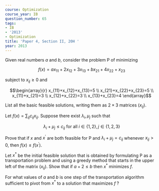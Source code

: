```yaml
---
course: Optimization
course_year: IB
question_number: 65
tags:
- IB
- '2013'
- Optimization
title: 'Paper 4, Section II, 20H '
year: 2013
---
```




Given real numbers $a$ and $b$, consider the problem $\mathrm{P}$ of minimizing

$$f(x)=a x_{11}+2 x_{12}+3 x_{13}+b x_{21}+4 x_{22}+x_{23}$$

subject to $x_{i j} \geqslant 0$ and

$$\begin{array}{r}
x_{11}+x_{12}+x_{13}=5 \\
x_{21}+x_{22}+x_{23}=5 \\
x_{11}+x_{21}=3 \\
x_{12}+x_{22}=3 \\
x_{13}+x_{23}=4
\end{array}$$

List all the basic feasible solutions, writing them as $2 \times 3$ matrices $\left(x_{i j}\right)$.

Let $f(x)=\sum_{i j} c_{i j} x_{i j}$. Suppose there exist $\lambda_{i}, \mu_{j}$ such that

$$\lambda_{i}+\mu_{j} \leqslant c_{i j} \text { for all } i \in\{1,2\}, j \in\{1,2,3\}$$

Prove that if $x$ and $x^{\prime}$ are both feasible for $\mathrm{P}$ and $\lambda_{i}+\mu_{j}=c_{i j}$ whenever $x_{i j}>0$, then $f(x) \leqslant f\left(x^{\prime}\right) .$

Let $x^{*}$ be the initial feasible solution that is obtained by formulating $\mathrm{P}$ as a transportation problem and using a greedy method that starts in the upper left of the matrix $\left(x_{i j}\right)$. Show that if $a+2 \leqslant b$ then $x^{*}$ minimizes $f$.

For what values of $a$ and $b$ is one step of the transportation algorithm sufficient to pivot from $x^{*}$ to a solution that maximizes $f$ ?